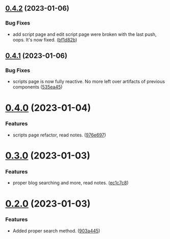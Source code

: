 ## [0.4.2](https://github.com/Torwent/wasp-webapp/compare/v0.4.1...v0.4.2) (2023-01-06)


### Bug Fixes

* add script page and edit script page were broken with the last push, oops. It's now fixed. ([bf1d82b](https://github.com/Torwent/wasp-webapp/commit/bf1d82b2ea3925bcae32c3a29644c00b6f9d0cd0))



## [0.4.1](https://github.com/Torwent/wasp-webapp/compare/v0.4.0...v0.4.1) (2023-01-06)


### Bug Fixes

* scripts page is now fully reactive. No more left over artifacts of previous components ([535ea45](https://github.com/Torwent/wasp-webapp/commit/535ea45f3099e4e0961f2ac90609676ee4bde5d8))



# [0.4.0](https://github.com/Torwent/wasp-webapp/compare/v0.3.0...v0.4.0) (2023-01-04)


### Features

* scripts page refactor, read notes. ([976e697](https://github.com/Torwent/wasp-webapp/commit/976e6973887781a53512c5a3026add8532209f2e))



# [0.3.0](https://github.com/Torwent/wasp-webapp/compare/v0.2.0...v0.3.0) (2023-01-03)


### Features

* proper blog searching and more, read notes. ([ec1c7c8](https://github.com/Torwent/wasp-webapp/commit/ec1c7c89acd9aa7abe806592a2737360a483bffb))



# [0.2.0](https://github.com/Torwent/wasp-webapp/compare/v0.1.0...v0.2.0) (2023-01-03)


### Features

* Added proper search method. ([903a445](https://github.com/Torwent/wasp-webapp/commit/903a4452289f2a6e2060ae6bad9cdcf6749bd5d9))



